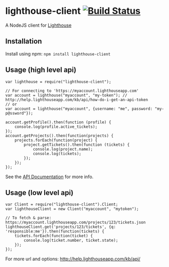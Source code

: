 lighthouse-client [![Build Status](https://secure.travis-ci.org/jbuck/node-lighthouse-client.png)](http://travis-ci.org/jbuck/node-lighthouse-client)
=================

A NodeJS client for [Lighthouse](http://lighthouseapp.com)

## Installation

Install using npm: `npm install lighthouse-client`

## Usage (high level api)

    var lighthouse = require("lighthouse-client");

    // For connecting to 'https://myaccount.lighthouseapp.com'
    var account = lighthouse("myaccount", "my-token"); // http://help.lighthouseapp.com/kb/api/how-do-i-get-an-api-token
    // or
    var account = lighthouse("myaccount", {username: "me", password: "my-p@ssword"});

    account.getProfile().then(function (profile) {
        console.log(profile.active_tickets);
    });
    account.getProjects().then(function(projects) {
        projects.forEach(function(project) {
            project.getTickets().then(function (tickets) {
                console.log(project.name);
                console.log(tickets);
            });
        });
    });

See the [API Documentation](http://jbuck.github.io/node-lighthouse-client/) for more info.

## Usage (low level api)

    var Client = require("lighthouse-client").Client;
    var lighthouseClient = new Client("myaccount", "mytoken");

    // To fetch & parse: https://myaccount.lighthouseapp.com/projects/123/tickets.json
    lighthouseClient.get('projects/123/tickets', {q: 'responsible:me'}).then(function(tickets) {
        tickets.forEach(function(ticket) {
            console.log(ticket.number, ticket.state);
        });
    });

For more url and options: http://help.lighthouseapp.com/kb/api/